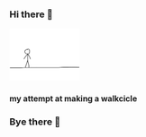 ### Hi there 👋

<img src="https://github.com/CinquilCinquil/CinquilCinquil/blob/main/walkciclehard.gif" width="125" height="93"/>

#### my attempt at making a walkcicle

### Bye there 👋

<!--
**CinquilCinquil/CinquilCinquil** is a ✨ _special_ ✨ repository because its `README.md` (this file) appears on your GitHub profile.

![](https://github.com/CinquilCinquil/CinquilCinquil/blob/main/wather.gif)

Here are some ideas to get you started:

- 🔭 I’m currently working on ...
- 🌱 I’m currently learning ...
- 👯 I’m looking to collaborate on ...
- 🤔 I’m looking for help with ...
- 💬 Ask me about ...
- 📫 How to reach me: ...
- 😄 Pronouns: ...
- ⚡ Fun fact: ...
-->
